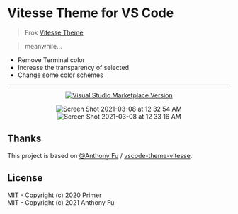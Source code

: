 # Vitesse Theme for VS Code
> Frok [Vitesse Theme](https://github.com/antfu/vscode-theme-vitesse)

> meanwhile...
- Remove Terminal color
- Increase the transparency of selected
- Change some color schemes 
---
<p align="center">
<a href="https://marketplace.visualstudio.com/items?itemName=Snoword.theme-snoword" target="__blank"><img src="https://img.shields.io/visual-studio-marketplace/v/Snoword.theme-snoword.svg?color=4d9375&amp;label=Marketplace&logo=visual-studio-code" alt="Visual Studio Marketplace Version" /></a>
</p>

<p align="center">
<img alt="Screen Shot 2021-03-08 at 12 32 54 AM" src="https://user-images.githubusercontent.com/11247099/110247185-ed26b380-7fa5-11eb-8fce-6c224bb6ef26.png">
<img alt="Screen Shot 2021-03-08 at 12 33 16 AM" src="https://user-images.githubusercontent.com/11247099/110247187-f1eb6780-7fa5-11eb-9258-620309e20961.png">
</p>

## Thanks

This project is based on  [@Anthony Fu](https://github.com/antfu) / [vscode-theme-vitesse](https://github.com/antfu/vscode-theme-vitesse).

## License

MIT - Copyright (c) 2020 Primer <br>
MIT - Copyright (c) 2021 Anthony Fu
